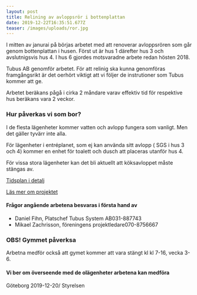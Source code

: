```yaml
---
layout: post
title: Relining av avloppsrör i bottenplattan
date: 2019-12-22T16:35:51.677Z
teaser: /images/uploads/ror.jpg
---
```

I mitten av janurai på börjas arbetet med att renoverar avloppsrören som går genom bottenplattan i husen. Först ut är hus 1 därefter hus 3 och avslutnigsvis hus 4. I hus 6 gjordes motsvaradne arbete redan hösten 2018.

Tubus AB genomför arbetet. För att relinig ska kunna genomföras framgångsrikt är det oerhört viktigt att vi följer de instrutioner som Tubus kommer att ge.

Arbetet beräkans pågå i cirka 2 måndare varav effektiv tid för respektive hus beräkans vara 2 veckor.

### Hur påverkas vi som bor?

I de flesta lägenheter kommer vatten och avlopp fungera som vanligt. Men det gäller tyvärr inte alla.

För lägenheter i entréplanet, som ej kan använda sitt avlopp ( SGS i hus 3 och 4) kommer en enhet för toalett och dusch att placeras utanför hus 4.

För vissa stora lägenheter kan det bli aktuellt att köksavloppet måste stängas av.

[Tidsplan i detalj](/images/uploads/Tidplan_RorArbete_DrLindh2020.pdf)

[Läs mer om projektet](/pagaende_projekt/1relinging-renovering-av-avloppsledningar-i-bottenplanet-i-hus-1-3-och-4)

#### Frågor angående arbetena besvaras i första hand av

* Daniel Fihn, Platschef Tubus System AB031-887743
* Mikael Zachrisson, föreningens projektledare070-8756667

### OBS! Gymmet påverksa 

Arbetna medför också att gymet kommer att vara stängt kl kl 7-16, vecka 3-6.

#### Vi ber om överseende med de olägenheter arbetena kan medföra

Göteborg 2019-12-20/ Styrelsen

